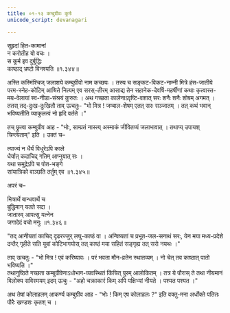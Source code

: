 ```yaml
---
title: ०१-१३ कम्बुग्रीवः कूर्मः
unicode_script: devanagari

---
```

सुहृदां हित-कामानां  
न करोतीह यो वचः ।  
स कूर्म इव दुर्बुद्धिः  
काष्ठाद् भ्रष्टो विनश्यति ॥१.३४४॥

अस्ति कस्मिंश्चिज् जलाशये कम्बुग्रीवो नाम कच्छपः । तस्य च सङ्कट-विकट-नाम्नी मित्रे हंस-जातीये परम-स्नेह-कोटिम् आश्रिते नित्यम् एव सरस्-तीरम् आसाद्य तेन सहानेक-देवर्षि-महर्षीणां कथाः कृत्वास्त-मय-वेलायां स्व-नीडा-संश्रयं कुरुतः । अथ गच्छता कालेनाऽवृष्टि-वशात् सरः शनैः शनैः शोषम् अगमत् । ततस् तद्-दुःख-दुःखितौ ताव् ऊचतुः- "भो मित्र ! जम्बाल-शेषम् एतत् सरः सञ्जातम् । तत् कथं भवान् भविष्यतीति व्याकुलत्वं नो हृदि वर्तते ।"  

तच् छ्रुत्वा कम्बुग्रीव आह - "भोः, साम्प्रतं नास्त्य् अस्माकं जीवितव्यं जलाभावात् । तथाप्य् उपायश् चिन्त्यताम्" इति । उक्तं च–  

त्याज्यं न धैर्यं विधुरेऽपि काले  
धैर्यात् कदाचिद् गतिम् आप्नुयात् सः ।  
यथा समुद्रेऽपि च पोत-भङ्गे  
सांयात्रिको वाञ्छति तर्तुम् एव ॥१.३४५॥ 

अपरं च–  

मित्रार्थे बान्धवार्थे च  
बुद्धिमान् यतते सदा ।  
जातास्व् आपत्सु यत्नेन  
जगादेदं वचो मनुः ॥१.३४६॥

"तद् आनीयतां काचिद् दृढरज्जुर् लघु-काष्ठं वा । अन्विष्यतां च प्रभूत-जल-सनाथं सरः, येन मया मध्य-प्रदेशे दन्तैर् गृहीते सति युवां कोटिभागयोस् तत् काष्ठं मया सहितं सङ्गृह्य तत् सरो नयथः ।"  

ताव् ऊचतुः - "भो मित्र ! एवं करिष्यावः । परं भवता मौन-व्रतेन स्थातव्यम् । नो चेत् तव काष्ठात् पातो भविष्यति ।"  
तथानुष्ठिते गच्छता कम्बुग्रीवेणाऽधोभाग-व्यवस्थितं किंचित् पुरम् आलोकितम् । तत्र ये पौरास् ते तथा नीयमानं विलोक्य सविस्मयम् इदम् ऊचुः - "अहो चक्राकारं किम् अपि पक्षिभ्यां नीयते । पश्यत पश्यत ।"  

अथ तेषां कोलाहलम् आकर्ण्य कम्बुग्रीव आह - "भोः ! किम् एष कोलाहलः ?" इति वक्तु-मना अर्धोक्ते पतितः पौरैः खण्डशः कृतश् च ।